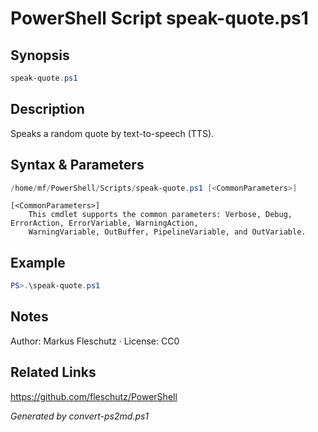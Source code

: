 # PowerShell Script speak-quote.ps1

## Synopsis
```powershell
speak-quote.ps1
```

## Description
Speaks a random quote by text-to-speech (TTS).

## Syntax & Parameters
```powershell
/home/mf/PowerShell/Scripts/speak-quote.ps1 [<CommonParameters>]
```

```
[<CommonParameters>]
    This cmdlet supports the common parameters: Verbose, Debug, ErrorAction, ErrorVariable, WarningAction, 
    WarningVariable, OutBuffer, PipelineVariable, and OutVariable.
```

## Example
```powershell
PS>.\speak-quote.ps1
```


## Notes
Author: Markus Fleschutz · License: CC0

## Related Links
https://github.com/fleschutz/PowerShell

*Generated by convert-ps2md.ps1*
